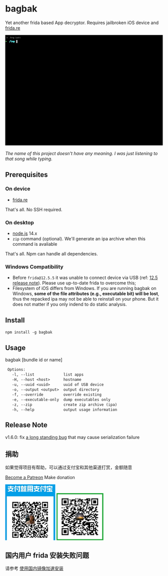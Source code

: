 # bagbak

Yet another frida based App decryptor. Requires jailbroken iOS device and [frida.re](https://www.frida.re/)

![demo](images/screenshot.gif)

*The name of this project doesn't have any meaning. I was just listening to that song while typing.*

## Prerequisites

### On device

* [frida.re](https://www.frida.re/docs/ios/)

That's all. No SSH required.

### On desktop

* [node.js](https://nodejs.org/) 14.x
* `zip` command (optional). We'll generate an ipa archive when this command is avaliable

That's all. Npm can handle all dependencies.

### Windows Compatibility

* Before `frida@12.5.5` it was unable to connect device via USB (ref: [12.5 release note](https://frida.re/news/2019/05/15/frida-12-5-released/)). Please use up-to-date frida to overcome this;
* Filesystem of iOS differs from Windows. If you are running bagbak on Windows, **some of the file attributes (e.g., executable bit) will be lost**, thus the repacked ipa may not be able to reinstall on your phone. But it does not matter if you only indend to do static analysis.

## Install

```
npm install -g bagbak
```

## Usage

bagbak [bundle id or name]

```
 Options:
   -l, --list             list apps
   -H, --host <host>      hostname
   -u, --uuid <uuid>      uuid of USB device
   -o, --output <output>  output directory
   -f, --override         override existing
   -e, --executable-only  dump executables only
   -z, --zip              create zip archive (ipa)
   -h, --help             output usage information
```

## Release Note

v1.6.0: fix [a long standing bug](https://github.com/ChiChou/bagbak/issues/46) that may cause serialization failure

## 捐助

如果觉得项目有帮助，可以通过支付宝和其他渠道打赏，金额随意

[Become a Patreon](http://patreon.com/codecolorist) Make donation

<img src="images/alipay.jpg" width="160">
<img src="images/wechat.jpg" width="150">


## 国内用户 frida 安装失败问题

请参考 [使用国内镜像加速安装](https://github.com/chaitin/passionfruit/wiki/%E4%BD%BF%E7%94%A8%E5%9B%BD%E5%86%85%E9%95%9C%E5%83%8F%E5%8A%A0%E9%80%9F%E5%AE%89%E8%A3%85#%E9%A2%84%E7%BC%96%E8%AF%91%E5%8C%85%E5%A4%B1%E8%B4%A5)
